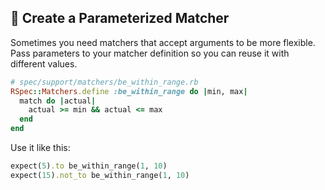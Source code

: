## 🎯 Create a Parameterized Matcher
Sometimes you need matchers that accept arguments to be more flexible. Pass parameters to your matcher definition so you can reuse it with different values.

```ruby
# spec/support/matchers/be_within_range.rb
RSpec::Matchers.define :be_within_range do |min, max|
  match do |actual|
    actual >= min && actual <= max
  end
end
```

Use it like this:

```ruby
expect(5).to be_within_range(1, 10)
expect(15).not_to be_within_range(1, 10)
```